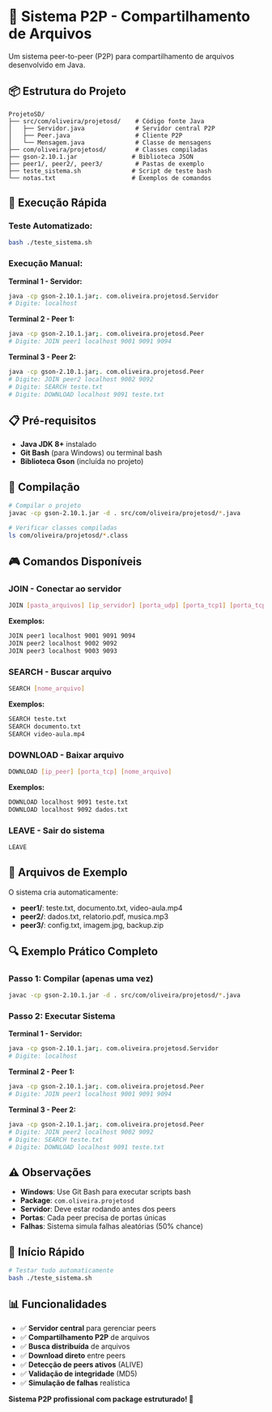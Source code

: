 # 🚀 Sistema P2P - Compartilhamento de Arquivos

Um sistema peer-to-peer (P2P) para compartilhamento de arquivos desenvolvido em Java.

## 📦 Estrutura do Projeto

```
ProjetoSD/
├── src/com/oliveira/projetosd/    # Código fonte Java
│   ├── Servidor.java              # Servidor central P2P
│   ├── Peer.java                  # Cliente P2P
│   └── Mensagem.java              # Classe de mensagens
├── com/oliveira/projetosd/        # Classes compiladas
├── gson-2.10.1.jar               # Biblioteca JSON
├── peer1/, peer2/, peer3/         # Pastas de exemplo
├── teste_sistema.sh              # Script de teste bash
└── notas.txt                     # Exemplos de comandos
```

## 🎯 Execução Rápida

### **Teste Automatizado:**
```bash
bash ./teste_sistema.sh
```

### **Execução Manual:**

**Terminal 1 - Servidor:**
```bash
java -cp gson-2.10.1.jar;. com.oliveira.projetosd.Servidor
# Digite: localhost
```

**Terminal 2 - Peer 1:**
```bash
java -cp gson-2.10.1.jar;. com.oliveira.projetosd.Peer
# Digite: JOIN peer1 localhost 9001 9091 9094
```

**Terminal 3 - Peer 2:**
```bash
java -cp gson-2.10.1.jar;. com.oliveira.projetosd.Peer
# Digite: JOIN peer2 localhost 9002 9092
# Digite: SEARCH teste.txt
# Digite: DOWNLOAD localhost 9091 teste.txt
```

## 📋 Pré-requisitos

- **Java JDK 8+** instalado
- **Git Bash** (para Windows) ou terminal bash
- **Biblioteca Gson** (incluída no projeto)

## 🔧 Compilação

```bash
# Compilar o projeto
javac -cp gson-2.10.1.jar -d . src/com/oliveira/projetosd/*.java

# Verificar classes compiladas
ls com/oliveira/projetosd/*.class
```

## 🎮 Comandos Disponíveis

### **JOIN** - Conectar ao servidor
```bash
JOIN [pasta_arquivos] [ip_servidor] [porta_udp] [porta_tcp1] [porta_tcp2]
```
**Exemplos:**
```bash
JOIN peer1 localhost 9001 9091 9094
JOIN peer2 localhost 9002 9092
JOIN peer3 localhost 9003 9093
```

### **SEARCH** - Buscar arquivo
```bash
SEARCH [nome_arquivo]
```
**Exemplos:**
```bash
SEARCH teste.txt
SEARCH documento.txt
SEARCH video-aula.mp4
```

### **DOWNLOAD** - Baixar arquivo
```bash
DOWNLOAD [ip_peer] [porta_tcp] [nome_arquivo]
```
**Exemplos:**
```bash
DOWNLOAD localhost 9091 teste.txt
DOWNLOAD localhost 9092 dados.txt
```

### **LEAVE** - Sair do sistema
```bash
LEAVE
```

## 📁 Arquivos de Exemplo

O sistema cria automaticamente:
- **peer1/**: teste.txt, documento.txt, video-aula.mp4
- **peer2/**: dados.txt, relatorio.pdf, musica.mp3
- **peer3/**: config.txt, imagem.jpg, backup.zip

## 🔍 Exemplo Prático Completo

### **Passo 1: Compilar (apenas uma vez)**
```bash
javac -cp gson-2.10.1.jar -d . src/com/oliveira/projetosd/*.java
```

### **Passo 2: Executar Sistema**

**Terminal 1 - Servidor:**
```bash
java -cp gson-2.10.1.jar;. com.oliveira.projetosd.Servidor
# Digite: localhost
```

**Terminal 2 - Peer 1:**
```bash
java -cp gson-2.10.1.jar;. com.oliveira.projetosd.Peer
# Digite: JOIN peer1 localhost 9001 9091 9094
```

**Terminal 3 - Peer 2:**
```bash
java -cp gson-2.10.1.jar;. com.oliveira.projetosd.Peer
# Digite: JOIN peer2 localhost 9002 9092
# Digite: SEARCH teste.txt
# Digite: DOWNLOAD localhost 9091 teste.txt
```

## ⚠️ Observações

- **Windows**: Use Git Bash para executar scripts bash
- **Package**: `com.oliveira.projetosd`
- **Servidor**: Deve estar rodando antes dos peers
- **Portas**: Cada peer precisa de portas únicas
- **Falhas**: Sistema simula falhas aleatórias (50% chance)

## 🚀 Início Rápido

```bash
# Testar tudo automaticamente
bash ./teste_sistema.sh
```

## 📊 Funcionalidades

- ✅ **Servidor central** para gerenciar peers
- ✅ **Compartilhamento P2P** de arquivos
- ✅ **Busca distribuída** de arquivos
- ✅ **Download direto** entre peers
- ✅ **Detecção de peers ativos** (ALIVE)
- ✅ **Validação de integridade** (MD5)
- ✅ **Simulação de falhas** realística

**Sistema P2P profissional com package estruturado! 🎉** 